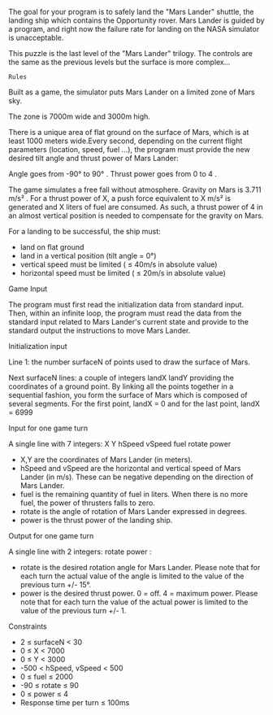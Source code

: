 The goal for your program is to safely land the "Mars Lander" shuttle, the landing ship which contains the Opportunity rover. Mars Lander is guided by a program, and right now the failure rate for landing on the NASA simulator is unacceptable.

This puzzle is the last level of the "Mars Lander" trilogy. The controls are the same as the previous levels but the surface is more complex...
 	
 	Rules

Built as a game, the simulator puts Mars Lander on a limited zone of Mars sky.

The zone is 7000m wide and 3000m high.

There is a unique area of flat ground on the surface of Mars, which is at least 1000 meters wide.Every second, depending on the current flight parameters (location, speed, fuel ...), the program must provide the new desired tilt angle and thrust power of Mars Lander:

Angle goes from -90° to 90° . Thrust power goes from 0 to 4 .
	
The game simulates a free fall without atmosphere. Gravity on Mars is 3.711 m/s² . For a thrust power of X, a push force equivalent to X m/s² is generated and X liters of fuel are consumed. As such, a thrust power of 4 in an almost vertical position is needed to compensate for the gravity on Mars.

For a landing to be successful, the ship must:
* land on flat ground
* land in a vertical position (tilt angle = 0°)
* vertical speed must be limited ( ≤ 40m/s in absolute value)
* horizontal speed must be limited ( ≤ 20m/s in absolute value)
 

Game Input

The program must first read the initialization data from standard input. Then, within an infinite loop, the program must read the data from the standard input related to Mars Lander's current state and provide to the standard output the instructions to move Mars Lander.

Initialization input

Line 1: the number surfaceN of points used to draw the surface of Mars.

Next surfaceN lines: a couple of integers landX landY providing the coordinates of a ground point. By linking all the points together in a sequential fashion, you form the surface of Mars which is composed of several segments. For the first point, landX = 0 and for the last point, landX = 6999

Input for one game turn

A single line with 7 integers: X Y hSpeed vSpeed fuel rotate power
* X,Y are the coordinates of Mars Lander (in meters).
* hSpeed and vSpeed are the horizontal and vertical speed of Mars Lander (in m/s). These can be negative depending on the direction of Mars Lander.
* fuel is the remaining quantity of fuel in liters. When there is no more fuel, the power of thrusters falls to zero.
* rotate is the angle of rotation of Mars Lander expressed in degrees.
* power is the thrust power of the landing ship.

Output for one game turn

A single line with 2 integers: rotate power :
* rotate is the desired rotation angle for Mars Lander. Please note that for each turn the actual value of the angle is limited to the value of the previous turn +/- 15°.
* power is the desired thrust power. 0 = off. 4 = maximum power. Please note that for each turn the value of the actual power is limited to the value of the previous turn +/- 1.

Constraints
* 2 ≤ surfaceN < 30
* 0 ≤ X < 7000
* 0 ≤ Y < 3000
* -500 < hSpeed, vSpeed < 500
* 0 ≤ fuel ≤ 2000
* -90 ≤ rotate ≤ 90
* 0 ≤ power ≤ 4
* Response time per turn ≤ 100ms